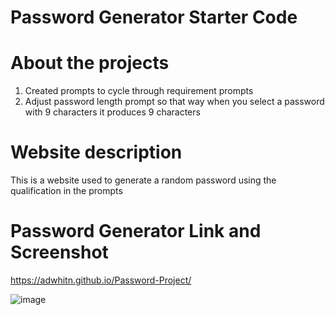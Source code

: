 # Password Generator Starter Code

# About the projects
1. Created prompts to cycle through requirement prompts
2. Adjust password length prompt so that way when you select a password with 9 characters it produces 9 characters


# Website description
This is a website used to generate a random password using the qualification in the prompts

# Password Generator Link and Screenshot

https://adwhitn.github.io/Password-Project/

![image](https://user-images.githubusercontent.com/85328844/126099388-338923db-4b6c-4c82-b915-62512231fd2f.png)
